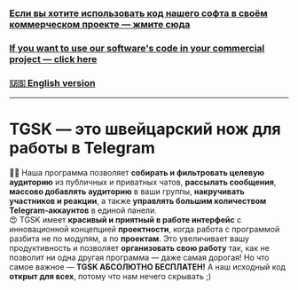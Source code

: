 ### [Если вы хотите использовать код нашего софта в своём коммерческом проекте — жмите сюда](README.copying-and-distributing.md) 
### [If you want to use our software's code in your commercial project — click here](README.copying-and-distributing.english.md) 
### [🇺🇸 English version](README.english.md) 
---
# TGSK — это швейцарский нож для работы в Telegram  
👨‍💻 Наша программа позволяет **собирать и фильтровать целевую аудиторию** из публичных и приватных чатов, **рассылать сообщения**, **массово добавлять аудиторию** в ваши группы, **накручивать участников и реакции**, а также **управлять большим количеством Telegram-аккаунтов** в единой панели.  
😍 TGSK имеет **красивый и приятный в работе интерфейс** с инновационной концепцией **проектности**, когда работа с программой разбита не по модулям, а по **проектам**. 
Это увеличивает вашу продуктивность и позволяет **организовать свою работу** так, как не позволит ни одна другая программа — даже самая дорогая!
Но что самое важное — **TGSK АБСОЛЮТНО БЕСПЛАТЕН!** А наш исходный код **открыт для всех**, потому что нам нечего скрывать ;)